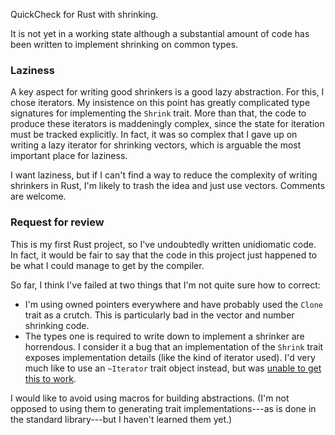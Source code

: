 QuickCheck for Rust with shrinking.

It is not yet in a working state although a substantial amount of code has been 
written to implement shrinking on common types.


### Laziness

A key aspect for writing good shrinkers is a good lazy abstraction. For this,
I chose iterators. My insistence on this point has greatly complicated type 
signatures for implementing the `Shrink` trait. More than that, the code to 
produce these iterators is maddeningly complex, since the state for iteration 
must be tracked explicitly. In fact, it was so complex that I gave up on 
writing a lazy iterator for shrinking vectors, which is arguable the most 
important place for laziness.

I want laziness, but if I can't find a way to reduce the complexity of writing 
shrinkers in Rust, I'm likely to trash the idea and just use vectors. Comments 
are welcome.


### Request for review

This is my first Rust project, so I've undoubtedly written unidiomatic code. In 
fact, it would be fair to say that the code in this project just happened to be 
what I could manage to get by the compiler.

So far, I think I've failed at two things that I'm not quite sure how to 
correct:

* I'm using owned pointers everywhere and have probably used the `Clone` trait 
  as a crutch. This is particularly bad in the vector and number shrinking 
  code.
* The types one is required to write down to implement a shrinker are 
  horrendous. I consider it a bug that an implementation of the `Shrink` trait 
  exposes implementation details (like the kind of iterator used).
  I'd very much like to use an `~Iterator` trait object instead, but was
  [unable to get this to 
  work](http://www.reddit.com/r/rust/comments/1zuwdj/help_designing_a_shrinker_for_quickcheck_or_how/).

I would like to avoid using macros for building abstractions. (I'm not opposed 
to using them to generating trait implementations---as is done in the standard 
library---but I haven't learned them yet.)

